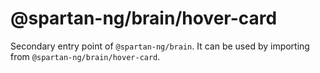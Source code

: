# @spartan-ng/brain/hover-card

Secondary entry point of `@spartan-ng/brain`. It can be used by importing from `@spartan-ng/brain/hover-card`.
